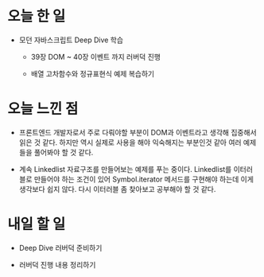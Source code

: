 # 오늘 한 일

-   모던 자바스크립트 Deep Dive 학습

    -   39장 DOM ~ 40장 이벤트 까지 러버덕 진행

    -   배열 고차함수와 정규표현식 예제 복습하기

# 오늘 느낀 점

-   프론트엔드 개발자로서 주로 다뤄야할 부분이 DOM과 이벤트라고 생각해 집중해서 읽은 것 같다. 하지만 역시 실제로 사용을 해야 익숙해지는 부분인것 같아 여러 예제들을 풀어봐야 할 것 같다.

-   계속 Linkedlist 자료구조를 만들어보는 예제를 푸는 중이다. Linkedlist를 이터러블로 만들어야 하는 조건이 있어 Symbol.iterator 메서드를 구현해야 하는데 이게 생각보다 쉽지 않다. 다시 이터러블 좀 찾아보고 공부해야 할 것 같다.

# 내일 할 일

-   Deep Dive 러버덕 준비하기

-   러버덕 진행 내용 정리하기
